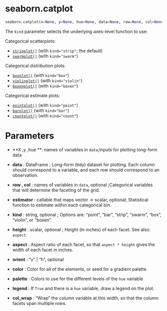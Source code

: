 # seaborn.catplot

```Python
seaborn.catplot(x=None, y=None, hue=None, data=None, row=None, col=None, col_wrap=None, estimator=<function mean>, ci=95, n_boot=1000, units=None, order=None, hue_order=None, row_order=None, col_order=None, kind='strip', height=5, aspect=1, orient=None, color=None, palette=None, legend=True, legend_out=True, sharex=True, sharey=True, margin_titles=False, facet_kws=None, **kwargs)
```

The `kind` parameter selects the underlying axes-level function to use:

Categorical scatterplots:

- [`stripplot()`](https://seaborn.pydata.org/generated/seaborn.stripplot.html#seaborn.stripplot) (with `kind="strip"`; the default)
- [`swarmplot()`](https://seaborn.pydata.org/generated/seaborn.swarmplot.html#seaborn.swarmplot) (with `kind="swarm"`)

Categorical distribution plots:

- [`boxplot()`](https://seaborn.pydata.org/generated/seaborn.boxplot.html#seaborn.boxplot) (with `kind="box"`)
- [`violinplot()`](https://seaborn.pydata.org/generated/seaborn.violinplot.html#seaborn.violinplot) (with `kind="violin"`)
- [`boxenplot()`](https://seaborn.pydata.org/generated/seaborn.boxenplot.html#seaborn.boxenplot) (with `kind="boxen"`)

Categorical estimate plots:

- [`pointplot()`](https://seaborn.pydata.org/generated/seaborn.pointplot.html#seaborn.pointplot) (with `kind="point"`)
- [`barplot()`](https://seaborn.pydata.org/generated/seaborn.barplot.html#seaborn.barplot) (with `kind="bar"`)
- [`countplot()`](https://seaborn.pydata.org/generated/seaborn.countplot.html#seaborn.countplot) (with `kind="count"`)



# Parameters

- **X ,y ,hue **:  names of variables in `data`;Inputs for plotting long-form data

- **data** : DataFrame ; Long-form (tidy) dataset for plotting. Each column should correspond to a variable, and each row should correspond to an observation.

- **row , col** : names of variables in `data`, optional ;Categorical variables that will determine the faceting of the grid.

- **estimator** :   callable that maps vector -> scalar, optional; Statistical function to estimate within each categorical bin.

- **kind** : string, optional ; Options are: “point”, “bar”, “strip”, “swarm”, “box”, “violin”, or “boxen”.

- **height** : scalar, optional ; Height (in inches) of each facet. See also: `aspect`.

- **aspect** : Aspect ratio of each facet, so that `aspect * height` gives the width of each facet in inches.

- **orient** : “v” | “h”, optional

- **color** : Color for all of the elements, or seed for a gradient palette.

- **palette** : Colors to use for the different levels of the `hue` variable

- **legend** : If `True` and there is a `hue` variable, draw a legend on the plot.

- **col_wrap** : “Wrap” the column variable at this width, so that the column facets span multiple rows. 
